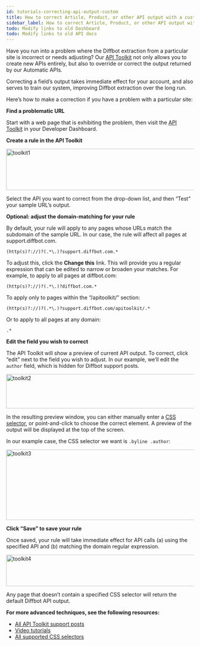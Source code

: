 ```yaml
---
id: tutorials-correcting-api-output-custom
title: How to correct Article, Product, or other API output with a custom rule
sidebar_label: How to correct Article, Product, or other API output with a custom rule
todo: Modify links to old Dashboard
todo: Modify links to old API docs
---
```


<div class="entry-content">
		<p>Have you run into a problem where the Diffbot extraction from a particular site is incorrect or needs adjusting? Our <a href="https://www.diffbot.com/dev/customize">API Toolkit</a> not only allows you to create new APIs entirely, but also to override or correct the output returned by our Automatic APIs.</p>
<p>Correcting a field’s output takes immediate effect for your account, and also serves to train our system, improving Diffbot extraction over the long run.</p>
<p>Here’s how to make a correction if you have a problem with a particular site:</p>
<p><strong>Find a problematic URL</strong></p>
<p>Start with a web page that is exhibiting the problem, then visit the <a href="https://www.diffbot.com/dev/customize">API Toolkit</a> in your Developer Dashboard.</p>
<p><strong>Create a rule in the API Toolkit</strong></p>
<p><a href="https://support.diffbot.com/wp-content/uploads/2017/11/toolkit1.png"><img src="/docs/img/toolkit1-1024x178.png" alt="toolkit1" width="640" height="111" class="aligncenter size-large wp-image-870" srcset="https://support.diffbot.com/wp-content/uploads/2017/11/toolkit1-1024x178.png 1024w, https://support.diffbot.com/wp-content/uploads/2017/11/toolkit1-300x52.png 300w, https://support.diffbot.com/wp-content/uploads/2017/11/toolkit1-768x134.png 768w, https://support.diffbot.com/wp-content/uploads/2017/11/toolkit1.png 1966w" sizes="(max-width: 640px) 100vw, 640px"></a></p>
<p>Select the API you want to correct from the drop-down list, and then “Test” your sample URL’s output.</p>
<p><strong>Optional: adjust the domain-matching for your rule</strong></p>
<p>By default, your rule will apply to any pages whose URLs match the subdomain of the sample URL. In our case, the rule will affect all pages at support.diffbot.com.</p>
<p><code>(http(s)?://)?(.*\.)?support.diffbot.com.*</code></p>
<p>To adjust this, click the <strong>Change this</strong> link. This will provide you a regular expression that can be edited to narrow or broaden your matches. For example, to apply to all pages at diffbot.com:</p>
<p><code>(http(s)?://)?(.*\.)?diffbot.com.*</code></p>
<p>To apply only to pages within the “/apitoolkit/” section:</p>
<p><code>(http(s)?://)?(.*\.)?support.diffbot.com/apitoolkit/.*</code></p>
<p>Or to apply to all pages at any domain:</p>
<p><code>.*</code></p>
<p><strong>Edit the field you wish to correct</strong></p>
<p>The API Toolkit will show a preview of current API output. To correct, click “edit” next to the field you wish to adjust. In our example, we’ll edit the <code>author</code> field, which is hidden for Diffbot support posts.</p>
<p><a href="https://support.diffbot.com/wp-content/uploads/2017/11/toolkit2.png"><img src="/docs/img/toolkit2-1024x147.png" alt="toolkit2" width="640" height="92" class="aligncenter size-large wp-image-885" srcset="https://support.diffbot.com/wp-content/uploads/2017/11/toolkit2-1024x147.png 1024w, https://support.diffbot.com/wp-content/uploads/2017/11/toolkit2-300x43.png 300w, https://support.diffbot.com/wp-content/uploads/2017/11/toolkit2-768x110.png 768w, https://support.diffbot.com/wp-content/uploads/2017/11/toolkit2.png 1682w" sizes="(max-width: 640px) 100vw, 640px"></a></p>
<p>In the resulting preview window, you can either manually enter a <a href="https://www.w3schools.com/cssref/css_selectors.asp" target="_blank">CSS selector</a>, or point-and-click to choose the correct element. A preview of the output will be displayed at the top of the screen.</p>
<p>In our example case, the CSS selector we want is <code>.byline .author</code>:</p>
<p><a href="https://support.diffbot.com/wp-content/uploads/2017/11/toolkit3.png"><img src="/docs/img/toolkit3-1024x302.png" alt="toolkit3" width="640" height="189" class="aligncenter size-large wp-image-887" srcset="https://support.diffbot.com/wp-content/uploads/2017/11/toolkit3-1024x302.png 1024w, https://support.diffbot.com/wp-content/uploads/2017/11/toolkit3-300x89.png 300w, https://support.diffbot.com/wp-content/uploads/2017/11/toolkit3-768x227.png 768w, https://support.diffbot.com/wp-content/uploads/2017/11/toolkit3.png 1470w" sizes="(max-width: 640px) 100vw, 640px"></a></p>
<p><strong>Click “Save” to save your rule</strong></p>
<p>Once saved, your rule will take immediate effect for API calls (a) using the specified API and (b) matching the domain regular expression.</p>
<p><a href="https://support.diffbot.com/wp-content/uploads/2017/11/toolkit4.png"><img src="/docs/img/toolkit4-1024x134.png" alt="toolkit4" width="640" height="84" class="aligncenter size-large wp-image-889" srcset="https://support.diffbot.com/wp-content/uploads/2017/11/toolkit4-1024x134.png 1024w, https://support.diffbot.com/wp-content/uploads/2017/11/toolkit4-300x39.png 300w, https://support.diffbot.com/wp-content/uploads/2017/11/toolkit4-768x101.png 768w, https://support.diffbot.com/wp-content/uploads/2017/11/toolkit4.png 1922w" sizes="(max-width: 640px) 100vw, 640px"></a></p>
<p>Any page that doesn’t contain a specified CSS selector will return the default Diffbot API output.</p>
<p><strong>For more advanced techniques, see the following resources:</strong></p>
<ul>
<li><a href="https://support.diffbot.com/topics/apitoolkit/">All API Toolkit support posts</a></li>
<li>
<a href="https://www.diffbot.com/dev/docs/custom/video/">Video tutorials</a>
</li>
<li><a href="https://www.diffbot.com/dev/docs/custom/selectors/">All supported CSS selectors</a></li>
</ul>
			</div>
